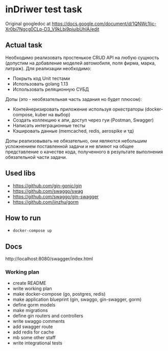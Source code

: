 # inDriwer test task

Original googledoc at https://docs.google.com/document/d/1QNWc1Ijc-Xr0bi7Ngcg0CLp-D3_V9kLbj9piuibUhIA/edit

## Actual task

Необходимо реализовать простенькое CRUD API
на любую сущность (допустим на добавление моделей автомобиля, поля фирма, марка, литраж).
Для реализации необходимо:

- Покрыть код Unit тестами
- Использовать golang 1.13
- Использовать реляционную СУБД

Допы (это - необязательная часть задания но будет плюсом):

- Контейнеризировать приложение используя оркестраторы (docker-compose, kuber на выбор)
- Создать коллекцию к апи, доступ через гуи (Postman, Swagger)
- Написать интеграционные тесты
- Кэшировать данные (memcached, redis, aerospike и тд)

Допы реализовывать не обязательно, они являются небольшим усложнением поставленной задачи и не влияют на общее представление о качестве кода, полученного в результате выполнения обязательной части задачи.

## Used libs

- https://github.com/gin-gonic/gin
- https://github.com/swaggo/swag
- https://github.com/swaggo/gin-swagger
- https://github.com/jinzhu/gorm

## How to run

- `docker-compose up`

## Docs

http://localhost:8080/swagger/index.html

### Working plan

- create README
- write working plan
- make docker-compose (go, postgres, redis)
- make application blueprint (gin, swaggo, gin-swagger, gorm)
- define gorm models
- make migrations
- define gin routers and controllers
- write swaggo comments
- add swagger route
- add redis for cache
- mb some other staff
- write integrational tests
